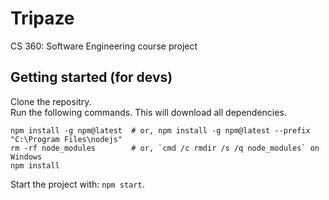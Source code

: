 # Tripaze

CS 360: Software Engineering course project

## Getting started (for devs)

Clone the repositry.  
Run the following commands. This will download all dependencies.

```npm
npm install -g npm@latest  # or, npm install -g npm@latest --prefix "C:\Program Files\nodejs"
rm -rf node_modules        # or, `cmd /c rmdir /s /q node_modules` on Windows
npm install
```

Start the project with: `npm start`.
